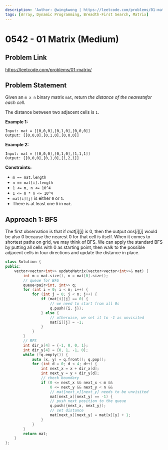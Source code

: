 ```yaml
---
description: 'Author: @wingkwong | https://leetcode.com/problems/01-matrix/'
tags: [Array, Dynamic Programming, Breadth-First Search, Matrix]
---
```


# 0542 - 01 Matrix (Medium) 

## Problem Link

https://leetcode.com/problems/01-matrix/

## Problem Statement

Given an `m x n` binary matrix `mat`, return *the distance of the nearest*`0`*for each cell*.

The distance between two adjacent cells is `1`.

**Example 1:**

```
Input: mat = [[0,0,0],[0,1,0],[0,0,0]]
Output: [[0,0,0],[0,1,0],[0,0,0]]
```

**Example 2:**

```
Input: mat = [[0,0,0],[0,1,0],[1,1,1]]
Output: [[0,0,0],[0,1,0],[1,2,1]]
```

**Constraints:**

- `m == mat.length`
- `n == mat[i].length`
- `1 <= m, n <= 10^4`
- `1 <= m * n <= 10^4`
- `mat[i][j]` is either `0` or `1`.
- There is at least one `0` in `mat`.

## Approach 1: BFS

The first observation is that if $mat[i][j]$ is $0$, then the output $ans[i][j]$ would be also 0 because the nearest $0$ for that cell is itself. When it comes to shortest paths on grid, we may think of BFS. We can apply the standard BFS by putting all cells with $0$ as starting point, then walk to the possible adjacent cells in four directions and update the distance in place.

<Tabs>
<TabItem value="cpp" label="C++">
<SolutionAuthor name="@wingkwong"/>

```cpp
class Solution {
public:
    vector<vector<int>> updateMatrix(vector<vector<int>>& mat) {
        int m = mat.size(), n = mat[0].size();
        // queue for BFS
        queue<pair<int, int>> q;
        for (int i = 0; i < m; i++) {
            for (int j = 0; j < n; j++) {
                if (mat[i][j] == 0) {
                    // we need to start from all 0s
                    q.push({i, j});
                } else {
                    // otherwise, we set it to -1 as unvisited
                    mat[i][j] = -1;
                }
            }
        }
        // BFS
        int dir_x[4] = {-1, 0, 0, 1};
        int dir_y[4] = {0, 1, -1, 0};
        while (!q.empty()) {
            auto [x, y] = q.front(); q.pop();
            for (int d = 0; d < 4; d++) {
                int next_x = x + dir_x[d];
                int next_y = y + dir_y[d];
                // check boundary
                if (0 <= next_x && next_x < m && 
                    0 <= next_y && next_y < n && 
                    // mat[next_x][next_y] needs to be unvisited
                    mat[next_x][next_y] == -1) {
                    // push next position to the queue
                    q.push({next_x, next_y});
                    // set distance
                    mat[next_x][next_y] = mat[x][y] + 1;
                }
            }
        }
        return mat;
    }
};
```

</TabItem>
</Tabs>